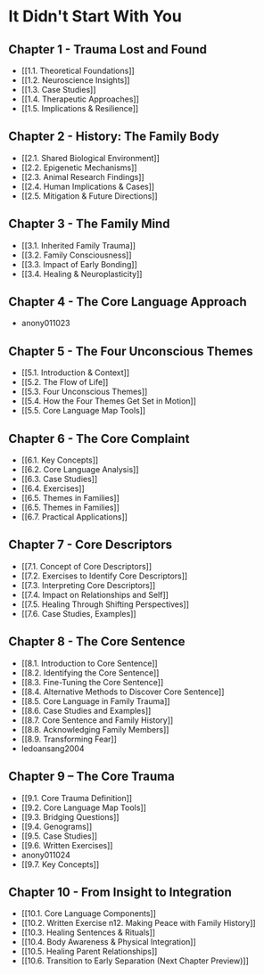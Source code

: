 # It Didn't Start With You
## Chapter 1 - Trauma Lost and Found
- [[1.1. Theoretical Foundations]]
- [[1.2. Neuroscience Insights]]
- [[1.3. Case Studies]]
- [[1.4. Therapeutic Approaches]]
- [[1.5. Implications & Resilience]]

## Chapter 2 - History: The Family Body
- [[2.1. Shared Biological Environment]]
- [[2.2. Epigenetic Mechanisms]]
- [[2.3. Animal Research Findings]]
- [[2.4. Human Implications & Cases]]
- [[2.5. Mitigation & Future Directions]]

## Chapter 3 - The Family Mind
- [[3.1. Inherited Family Trauma]]
- [[3.2. Family Consciousness]]
- [[3.3. Impact of Early Bonding]]
- [[3.4. Healing & Neuroplasticity]]

## Chapter 4 - The Core Language Approach 
- anony011023

## Chapter 5 - The Four Unconscious Themes
- [[5.1. Introduction & Context]]
- [[5.2. The Flow of Life]]
- [[5.3. Four Unconscious Themes]]
- [[5.4. How the Four Themes Get Set in Motion]]
- [[5.5. Core Language Map Tools]]

## Chapter 6 - The Core Complaint
- [[6.1. Key Concepts]]
- [[6.2. Core Language Analysis]]
- [[6.3. Case Studies]]
- [[6.4. Exercises]]
- [[6.5. Themes in Families]]
- [[6.5. Themes in Families]]
- [[6.7. Practical Applications]]

## Chapter 7 - Core Descriptors
- [[7.1. Concept of Core Descriptors]]
- [[7.2. Exercises to Identify Core Descriptors]]
- [[7.3. Interpreting Core Descriptors]]
- [[7.4. Impact on Relationships and Self]]
- [[7.5. Healing Through Shifting Perspectives]]
- [[7.6. Case Studies, Examples]]

## Chapter 8 - The Core Sentence
- [[8.1. Introduction to Core Sentence]]
- [[8.2. Identifying the Core Sentence]]
- [[8.3. Fine-Tuning the Core Sentence]]
- [[8.4. Alternative Methods to Discover Core Sentence]]
- [[8.5. Core Language in Family Trauma]]
- [[8.6. Case Studies and Examples]]
- [[8.7. Core Sentence and Family History]]
- [[8.8. Acknowledging Family Members]]
- [[8.9. Transforming Fear]]
- ledoansang2004

## Chapter 9 – The Core Trauma

- [[9.1. Core Trauma Definition]]
- [[9.2. Core Language Map Tools]]
- [[9.3. Bridging Questions]]
- [[9.4. Genograms]]
- [[9.5. Case Studies]]
- [[9.6. Written Exercises]]
- anony011024
- [[9.7. Key Concepts]]

## Chapter 10 - From Insight to Integration
- [[10.1. Core Language Components]]
- [[10.2. Written Exercise n12. Making Peace with Family History]]
- [[10.3. Healing Sentences & Rituals]]
- [[10.4. Body Awareness & Physical Integration]]
- [[10.5. Healing Parent Relationships]]
- [[10.6. Transition to Early Separation (Next Chapter Preview)]]
